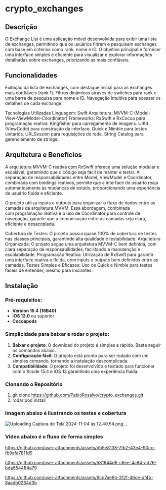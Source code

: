 # crypto_exchanges

## Descrição

O Exchange List é uma aplicação móvel desenvolvida para exibir uma lista de exchanges, permitindo que os usuários filtrem e pesquisem exchanges com base em critérios como rank, nome e ID. O objetivo principal é fornecer uma interface simples e eficiente para visualizar e explorar informações detalhadas sobre exchanges, priorizando as mais confiáveis.

## Funcionalidades
Exibição da lista de exchanges, com destaque inicial para as exchanges mais confiáveis (rank 1).
Filtros dinâmicos através de switches para rank e uma barra de pesquisa para nome e ID.
Navegação intuitiva para acessar os detalhes de cada exchange.

Tecnologias Utilizadas
Linguagem: Swift
Arquitetura: MVVM-C (Model-View-ViewModel-Coordinator)
Frameworks:
RxSwift e RxCocoa para programação reativa.
Kingfisher para carregamento de imagens.
UIKit (ViewCode) para construção da interface.
Quick e Nimble para testes unitários.
URLSession para requisições de rede.
String Catalog para gerenciamento de strings.

## Arquitetura e Benefícios

A arquitetura MVVM-C reativa com RxSwift oferece uma solução modular e escalável, garantindo que o código seja fácil de manter e testar. A separação de responsabilidades entre Model, ViewModel e Coordinator, combinada com bindings reativos, permite que a interface do usuário reaja automaticamente às mudanças de estado, proporcionando uma experiência de usuário fluida e eficiente.

O projeto utiliza inputs e outputs para organizar o fluxo de dados entre as camadas da arquitetura MVVM. Essa abordagem, combinada com programação reativa e o uso de Coordinator para controle de navegação, garante que a comunicação entre as camadas seja clara, eficiente e desacoplada.	

Cobertura de Testes: O projeto possui quase 100% de cobertura de testes nas classes principais, garantindo alta qualidade e testabilidade.
Arquitetura Organizada: O projeto segue uma arquitetura MVVM-C bem definida, com clara separação de responsabilidades, facilitando a manutenção e escalabilidade.
Programação Reativa: Utilização de RxSwift para garantir uma interface reativa e fluida, com inputs e outputs bem definidos entre as camadas.
Testes Simples e Eficazes: Uso de Quick e Nimble para testes fáceis de entender, mesmo para iniciantes.

## Instalação
### Pré-requisitos:
- **Version 15.4 (16B40)** 
- **iOS 13.0** ou superior
- **Cocoapods** 

### Simplicidade para baixar e rodar o projeto:
1. **Baixar o projeto**: O download do projeto é simples e rápido. Basta seguir os comandos abaixo.
2. **Configuração fácil**: O projeto está pronto para ser rodado com um simples comando, tornando a instalação descomplicada.
3. **Compatibilidade**: O projeto foi desenvolvido e testado para funcionar com o Xcode 15.4 e iOS 13 garantindo uma experiência fluida.

### Clonando o Repositório
1. git clone https://github.com/PabloRosalvo/crypto_exchanges.git
2. rodar pod install


### Imagem abaixo é ilustrando os testes e cobertura 

![Uploading Captura de Tela 2024-11-04 às 12.40.54.png…]()


### Video abaixo é o fluxo de forma simples


https://github.com/user-attachments/assets/db5e8138-7fb2-43e4-90cc-fb9afa7811d9



https://github.com/user-attachments/assets/581644d6-c6ee-4a84-ad26-bda654484a79



https://github.com/user-attachments/assets/9cd7ae9b-312f-46ce-af4b-8aadb0264d3b

